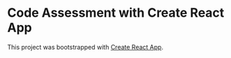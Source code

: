 # Code Assessment with Create React App

This project was bootstrapped with [Create React App](https://github.com/facebook/create-react-app).



